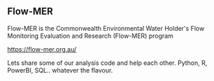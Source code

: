 ## Flow-MER
Flow-MER is the Commonwealth Environmental Water Holder's Flow Monitoring Evaluation and Research (Flow-MER) program

https://flow-mer.org.au/

Lets share some of our analysis code and help each other.  Python, R, PowerBI, SQL.. whatever the flavour.

<!--

**Here are some ideas to get you started:**

🙋‍♀️ A short introduction - what is your organization all about?
🌈 Contribution guidelines - how can the community get involved?
👩‍💻 Useful resources - where can the community find your docs? Is there anything else the community should know?
🍿 Fun facts - what does your team eat for breakfast?
🧙 Remember, you can do mighty things with the power of [Markdown](https://docs.github.com/github/writing-on-github/getting-started-with-writing-and-formatting-on-github/basic-writing-and-formatting-syntax)
-->
